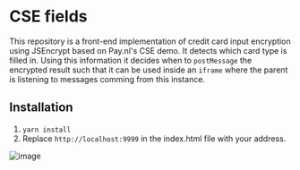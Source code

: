 # CSE fields
This repository is a front-end implementation of credit card input encryption using JSEncrypt based on Pay.nl's CSE demo. It detects which card type is filled in. Using this information it decides when to `postMessage` the encrypted result such that it can be used inside an `iframe` where the parent is listening to messages comming from this instance. 

## Installation
1. `yarn install`
2. Replace `http://localhost:9999` in the index.html file with your address.


![image](https://github.com/user-attachments/assets/af4813c1-41a2-4cac-abfd-feeae717fe1c)
